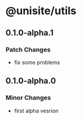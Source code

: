 # @unisite/utils

## 0.1.0-alpha.1

### Patch Changes

- fix some problems

## 0.1.0-alpha.0

### Minor Changes

- first alpha vesrion
